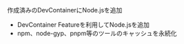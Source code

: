 作成済みのDevContainerにNode.jsを追加

- DevContainer Featureを利用してNode.jsを追加
- npm、node-gyp、pnpm等のツールのキャッシュを永続化
